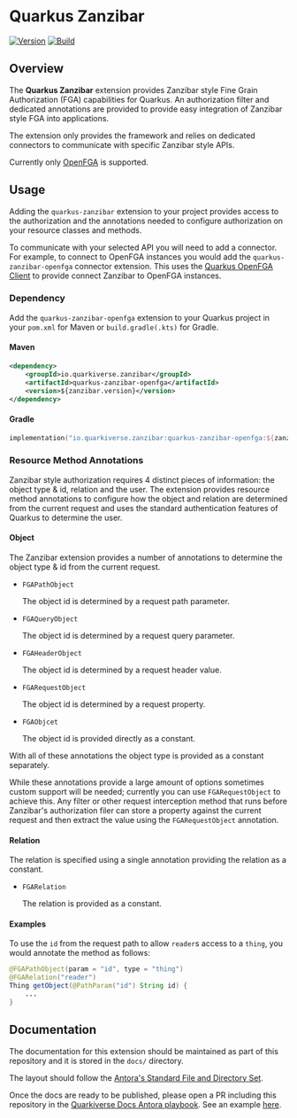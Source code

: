 # Quarkus Zanzibar

[![Version](https://img.shields.io/maven-central/v/io.quarkiverse.zanzibar/quarkus-zanzibar?logo=apache-maven&style=flat-square)](https://search.maven.org/artifact/io.quarkiverse.zanzibar/quarkus-zanzibar)
[![Build](https://github.com/quarkiverse/quarkus-zanzibar/actions/workflows/build.yml/badge.svg)](https://github.com/quarkiverse/quarkus-zanzibar/actions/workflows/build.yml)

## Overview

The **Quarkus Zanzibar** extension provides Zanzibar style Fine Grain Authorization (FGA) capabilities for Quarkus. An authorization filter and dedicated annotations are provided to provide easy integration of Zanzibar style FGA into applications.

The extension only provides the framework and relies on dedicated connectors to communicate with specific Zanzibar style
APIs.

Currently only [OpenFGA](https://openfga.dev) is supported.

## Usage

Adding the `quarkus-zanzibar` extension to your project provides access to the authorization and the annotations needed to configure authorization on your resource classes and methods.

To communicate with your selected API you will need to add a connector. For example, to connect to OpenFGA instances you would add the `quarkus-zanzibar-openfga` connector extension. This uses the [Quarkus OpenFGA Client](https://github.com/quarkiverse/quarkus-openfga-client) to provide connect Zanzibar to OpenFGA instances.

### Dependency

Add the `quarkus-zanzibar-openfga` extension to your Quarkus project in your `pom.xml` for Maven or `build.gradle(.kts)` for Gradle.

#### Maven

```xml
<dependency>
    <groupId>io.quarkiverse.zanzibar</groupId>
    <artifactId>quarkus-zanzibar-openfga</artifactId>
    <version>${zanzibar.version}</version>
</dependency>
```

#### Gradle

```kotlin
implementation("io.quarkiverse.zanzibar:quarkus-zanzibar-openfga:${zanzibar.version}")
```

### Resource Method Annotations

Zanzibar style authorization requires 4 distinct pieces of information: the object type & id, relation and the user. The extension provides resource method annotations to configure how the object and relation are determined from the current request and uses the standard authentication features of Quarkus to determine the user.

#### Object

The Zanzibar extension provides a number of annotations to determine the object type & id from the current request.

* `FGAPathObject`
  
  The object id is determined by a request path parameter.
  
* `FGAQueryObject`
  
  The object id is determined by a request query parameter.
  
* `FGAHeaderObject`

  The object id is determined by a request header value.
  
* `FGARequestObject`

  The object id is determined by a request property.
  
* `FGAObjcet`

  The object id is provided directly as a constant.
  

With all of these annotations the object type is provided as a constant separately.

While these annotations provide a large amount of options sometimes custom support will be needed; currently you can use `FGARequestObject` to achieve this. Any filter or other request interception method that runs before Zanzibar's authorization filer can store a property against the current request and then extract the value using the `FGARequestObject` annotation.

#### Relation

The relation is specified using a single annotation providing the relation as a constant.

* `FGARelation`

  The relation is provided as a constant.

#### Examples

To use the `id` from the request path to allow `reader`s access to a `thing`, you would annotate the method as follows:
```java
@FGAPathObject(param = "id", type = "thing")
@FGARelation("reader")
Thing getObject(@PathParam("id") String id) {
    ...
}
```

## Documentation

The documentation for this extension should be maintained as part of this repository and it is stored in the `docs/` directory.

The layout should follow the [Antora's Standard File and Directory Set](https://docs.antora.org/antora/2.3/standard-directories/).

Once the docs are ready to be published, please open a PR including this repository in the [Quarkiverse Docs Antora playbook](https://github.com/quarkiverse/quarkiverse-docs/blob/main/antora-playbook.yml#L7). See an example [here](https://github.com/quarkiverse/quarkiverse-docs/pull/1).
